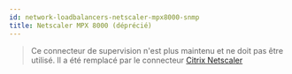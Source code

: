 ```yaml
---
id: network-loadbalancers-netscaler-mpx8000-snmp
title: Netscaler MPX 8000 (déprécié)
---
```


> Ce connecteur de supervision n'est plus maintenu et ne doit pas être utilisé. Il a été remplacé par le connecteur [Citrix Netscaler](network-loadbalancers-netscaler-snmp.md)
